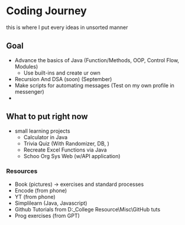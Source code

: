 # Coding Journey
this is where I put every ideas in unsorted manner

## Goal
  * Advance the basics of Java (Function/Methods, OOP, Control Flow, Modules)
    * Use built-ins and create ur own
  * Recursion And DSA (soon) (September)
  * Make scripts for automating messages (Test on my own profile in messenger)
  * 

## What to put right now
  * small learning projects
    * Calculator in Java
    * Trivia Quiz (With Randomizer, DB, )
    * Recreate Excel Functions via Java
    * Schoo Org Sys Web (w/API application)
    
   
  ### Resources
   * Book (pictures) -> exercises and standard processes
   * Encode (from phone)
   * YT (from phone)
   * Simplilearn (Java, Javascript)
   * Github Tutorials from D:\_College Resource\Misc\GitHub tuts
   * Prog exercises (from GPT)
